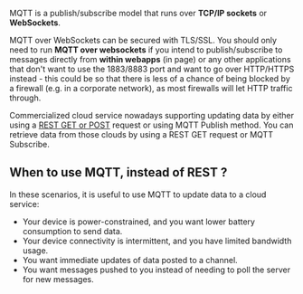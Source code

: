 MQTT is a publish/subscribe model that runs over **TCP/IP sockets** or **WebSockets**. 

MQTT over WebSockets can be secured with TLS/SSL. You should only need to run **MQTT over websockets** if you intend to publish/subscribe to messages directly from **within webapps** (in page) or any other applications that don't want to use the 1883/8883 port and want to go over HTTP/HTTPS instead - this could be so that there is less of a chance of being blocked by a firewall (e.g. in a corporate network), as most firewalls will let HTTP traffic through.

Commercialized cloud service nowadays supporting updating data by either using a [REST GET or POST]() request or using MQTT Publish method. You can retrieve data from those clouds by using a REST GET request or MQTT Subscribe.

## When to use MQTT, instead of REST ?

In these scenarios, it is useful to use MQTT to update data to a cloud service:
* Your device is power-constrained, and you want lower battery consumption to send data.
* Your device connectivity is intermittent, and you have limited bandwidth usage.
* You want immediate updates of data posted to a channel.
* You want messages pushed to you instead of needing to poll the server for new messages.